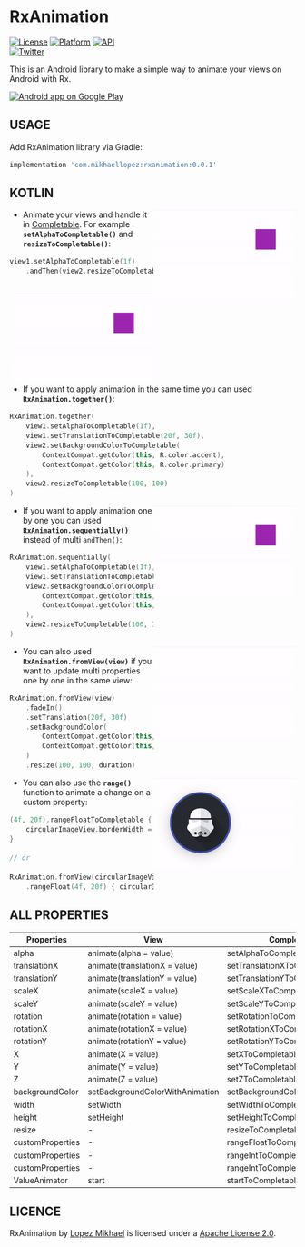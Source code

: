 RxAnimation
=================

[![License](https://img.shields.io/badge/License-Apache%202.0-blue.svg)](https://opensource.org/licenses/Apache-2.0)
[![Platform](https://img.shields.io/badge/platform-android-green.svg)](http://developer.android.com/index.html)
[![API](https://img.shields.io/badge/API-14%2B-brightgreen.svg?style=flat)](https://android-arsenal.com/api?level=14)
<br>
[![Twitter](https://img.shields.io/badge/Twitter-@LopezMikhael-blue.svg?style=flat)](http://twitter.com/lopezmikhael)

This is an Android library to make a simple way to animate your views on Android with Rx.

<a href="https://play.google.com/store/apps/details?id=com.mikhaellopez.lopspower">
  <img alt="Android app on Google Play" src="https://developer.android.com/images/brand/en_app_rgb_wo_45.png" />
</a>

USAGE
-----

Add RxAnimation library via Gradle:

```groovy
implementation 'com.mikhaellopez:rxanimation:0.0.1'
```

KOTLIN
-----

<img src="/preview/0.gif" alt="sample" title="sample" width="250" height="160" align="right" />

- Animate your views and handle it in [Completable](http://reactivex.io/RxJava/2.x/javadoc/io/reactivex/Completable.html). For example **`setAlphaToCompletable()`** and **`resizeToCompletable()`**:

```kotlin
view1.setAlphaToCompletable(1f)
    .andThen(view2.resizeToCompletable(100, 100))
```

<br/>

<img src="/preview/1.gif" alt="sample" title="sample" width="250" height="160" align="right" />

- If you want to apply animation in the same time you can used **`RxAnimation.together()`**:

```kotlin
RxAnimation.together(
    view1.setAlphaToCompletable(1f),
    view1.setTranslationToCompletable(20f, 30f),
    view2.setBackgroundColorToCompletable(
        ContextCompat.getColor(this, R.color.accent),
        ContextCompat.getColor(this, R.color.primary)
    ),
    view2.resizeToCompletable(100, 100)
)
```

<img src="/preview/2.gif" alt="sample" title="sample" width="250" height="160" align="right" />

- If you want to apply animation one by one you can used **`RxAnimation.sequentially()`** instead of multi `andThen()`:

```kotlin
RxAnimation.sequentially(
    view1.setAlphaToCompletable(1f),
    view1.setTranslationToCompletable(20f, 30f),
    view2.setBackgroundColorToCompletable(
        ContextCompat.getColor(this, R.color.accent),
        ContextCompat.getColor(this, R.color.primary)
    ),
    view2.resizeToCompletable(100, 100)
)
```

<img src="/preview/3.gif" alt="sample" title="sample" width="250" height="160" align="right" />

- You can also used **`RxAnimation.fromView(view)`** if you want to update multi properties one by one in the same view:

```kotlin
RxAnimation.fromView(view)
    .fadeIn()
    .setTranslation(20f, 30f)
    .setBackgroundColor(
        ContextCompat.getColor(this, R.color.accent),
        ContextCompat.getColor(this, R.color.primary)
    )
    .resize(100, 100, duration)
```

<img src="/preview/4.gif" alt="sample" title="sample" width="250" height="160" align="right" />

- You can also use the **`range()`** function to animate a change on a custom property:

```kotlin
(4f, 20f).rangeFloatToCompletable { 
    circularImageView.borderWidth = it 
}

// or

RxAnimation.fromView(circularImageView)
    .rangeFloat(4f, 20f) { circularImageView.borderWidth = it }
```


ALL PROPERTIES
-----

Properties | View | Completable | RxAnimation.fromView(view)
------------ | ------------ | ------------- | -------------
alpha | animate(alpha = value) | setAlphaToCompletable | setAlpha
translationX | animate(translationX = value) | setTranslationXToCompletable | setTranslationX
translationY | animate(translationY = value) | setTranslationYToCompletable | setTranslationY
scaleX | animate(scaleX = value) | setScaleXToCompletable | setScaleX
scaleY | animate(scaleY = value) | setScaleYToCompletable | setScaleY
rotation | animate(rotation = value) | setRotationToCompletable | setRotation
rotationX | animate(rotationX = value) | setRotationXToCompletable | setRotationX
rotationY | animate(rotationY = value) | setRotationYToCompletable | setRotationY
X | animate(X = value) | setXToCompletable | setX
Y | animate(Y = value) | setYToCompletable | setY
Z | animate(Z = value) | setZToCompletable | setZ
backgroundColor | setBackgroundColorWithAnimation | setBackgroundColorToCompletable | setBackgroundColor
width | setWidth | setWidthToCompletable | setWidth
height | setHeight | setHeightToCompletable | setHeight
resize | - | resizeToCompletable | resize
customProperties | - | rangeFloatToCompletable | rangeFloat
customProperties | - | rangeIntToCompletable | rangeInt
customProperties | - | rangeIntToCompletable | rangeInt
ValueAnimator | start | startToCompletable | startValueAnimator

LICENCE
-----

RxAnimation by [Lopez Mikhael](http://mikhaellopez.com/) is licensed under a [Apache License 2.0](http://www.apache.org/licenses/LICENSE-2.0).
